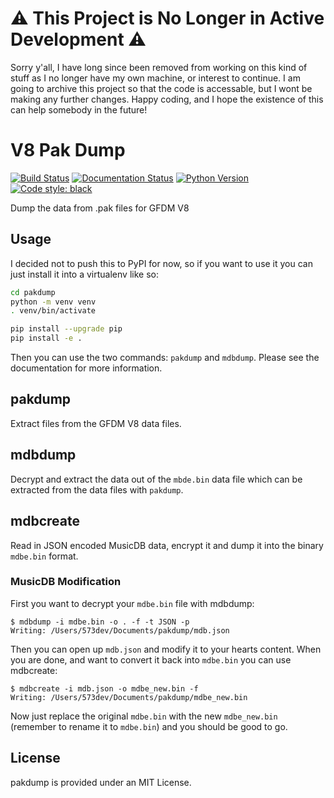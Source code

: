 # ⚠️ This Project is No Longer in Active Development ⚠️

Sorry y'all, I have long since been removed from working on this kind of stuff as I no longer have my own machine, or interest to continue. I am going to 
archive this project so that the code is accessable, but I wont be making any further changes. Happy coding, and I hope the existence of this can
help somebody in the future! 


# V8 Pak Dump
[![Build Status](https://github.com/573dev/pakdump/workflows/build/badge.svg)](https://github.com/573dev/pakdump/actions?query=workflow:build)
[![Documentation Status](https://readthedocs.org/projects/pakdump/badge/?version=latest)](https://pakdump.readthedocs.io/en/latest/?badge=latest)
[![Python Version](https://img.shields.io/badge/python-3.8%20%7C%203.9-blue.svg)](https://www.python.org/)
[![Code style: black](https://img.shields.io/badge/code%20style-black-000000.svg)](https://github.com/ambv/black)

Dump the data from .pak files for GFDM V8

## Usage

I decided not to push this to PyPI for now, so if you want to use it you can just install it into a virtualenv like so:

```sh
cd pakdump
python -m venv venv
. venv/bin/activate

pip install --upgrade pip
pip install -e .
```

Then you can use the two commands: `pakdump` and `mdbdump`.
Please see the documentation for more information.

## pakdump

Extract files from the GFDM V8 data files.

## mdbdump

Decrypt and extract the data out of the `mbde.bin` data file which can be extracted from the data files with `pakdump`.

## mdbcreate

Read in JSON encoded MusicDB data, encrypt it and dump it into the binary `mdbe.bin` format.


### MusicDB Modification

First you want to decrypt your `mdbe.bin` file with mdbdump:

```
$ mdbdump -i mdbe.bin -o . -f -t JSON -p
Writing: /Users/573dev/Documents/pakdump/mdb.json
```

Then you can open up `mdb.json` and modify it to your hearts content. When you are done, and want to convert it back into `mdbe.bin` you can use mdbcreate:

```
$ mdbcreate -i mdb.json -o mdbe_new.bin -f
Writing: /Users/573dev/Documents/pakdump/mdbe_new.bin
```

Now just replace the original `mdbe.bin` with the new `mdbe_new.bin` (remember to rename it to `mdbe.bin`) and you should be good to go.

## License

pakdump is provided under an MIT License.
